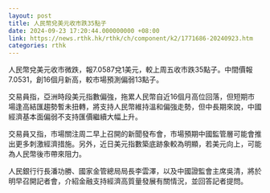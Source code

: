 ```yaml
---
layout: post
title: 人民幣兌美元收市跌35點子
date: 2024-09-23 17:20:44.000000000 +08:00
link: https://news.rthk.hk/rthk/ch/component/k2/1771686-20240923.htm
categories: rthk
---
```


人民幣兌美元收市微跌，報7.0587兌1美元，較上周五收市跌35點子。中間價報7.0531，創16個月新高，較市場預測偏弱13點子。

交易員指，亞洲時段美元指數偏強，拖累人民幣自近16個月高位回落，但短期市場逢高結匯趨勢暫未扭轉，將支持人民幣維持溫和偏強走勢，但中長期來說，中國經濟基本面偏弱不支持匯價繼續大幅上升。

交易員又指，市場關注周二早上召開的新聞發布會，市場預期中國監管層可能會推出更多刺激經濟措施。另外，近日美元指數築底跡象較為明顯，若美元向上，可能為人民幣後市帶來阻力。

人民銀行行長潘功勝、國家金管總局局長李雲澤，以及中國證監會主席吳清，將於明早召開記者會，介紹金融支持經濟高質量發展有關情況，並回答記者提問。
